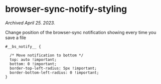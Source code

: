 # browser-sync-notify-styling

*Archived April 25. 2023.*

Change position of the browser-sync notification showing every time you save a file

````
#__bs_notify__ {
  
  /* Move notification to bottom */
  top: auto !important;
  bottom: 0 !important;
  border-top-left-radius: 5px !important; 
  border-bottom-left-radius: 0 !important;
}
````
